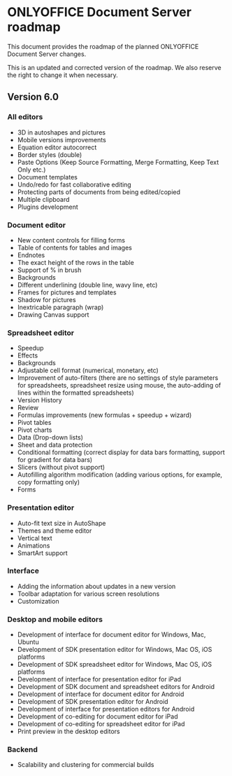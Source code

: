 # ONLYOFFICE Document Server roadmap

This document provides the roadmap of the planned ONLYOFFICE Document Server changes.

This is an updated and corrected version of the roadmap.
We also reserve the right to change it when necessary.

## Version 6.0

### All editors

* 3D in autoshapes and pictures
* Mobile versions improvements
* Equation editor autocorrect
* Border styles (double)
* Paste Options (Keep Source Formatting, Merge Formatting, Keep Text Only etc.)
* Document templates
* Undo/redo for fast collaborative editing
* Protecting parts of documents from being edited/copied
* Multiple clipboard
* Plugins development

### Document editor

* New content controls for filling forms
* Table of contents for tables and images
* Endnotes
* The exact height of the rows in the table
* Support of % in brush
* Backgrounds
* Different underlining (double line, wavy line, etc)
* Frames for pictures and templates
* Shadow for pictures
* Inextricable paragraph (wrap)
* Drawing Canvas support

### Spreadsheet editor

* Speedup
* Effects
* Backgrounds
* Adjustable cell format (numerical, monetary, etc)
* Improvement of auto-filters (there are no settings of
  style parameters for spreadsheets, spreadsheet resize using mouse,
  the auto-adding of lines within the formatted spreadsheets)
* Version History
* Review
* Formulas improvements (new formulas  + speedup + wizard)
* Pivot tables
* Pivot charts
* Data (Drop-down lists)
* Sheet and data protection
* Conditional formatting (correct display for
  data bars formatting, support for gradient for data bars)
* Slicers (without pivot support)
* Autofilling algorithm  modification (adding various options,
  for example, copy formatting only)
* Forms

### Presentation editor

* Auto-fit text size in AutoShape
* Themes and theme editor
* Vertical text
* Animations
* SmartArt support

### Interface

* Adding the information about updates in a new version
* Toolbar adaptation for various screen resolutions
* Customization

### Desktop and mobile editors

* Development of interface for document editor for Windows, Mac, Ubuntu
* Development of SDK presentation editor for Windows, Mac OS, iOS platforms
* Development of SDK spreadsheet editor for Windows, Mac OS, iOS platforms
* Development of interface for presentation editor for iPad
* Development of SDK document and spreadsheet editors for Android
* Development of interface for document editor for Android
* Development of SDK presentation editor for Android
* Development of interface for presentation editors for Android
* Development of co-editing for document editor for iPad
* Development of co-editing for spreadsheet editor for iPad
* Print preview in the desktop editors

### Backend

* Scalability and clustering for commercial builds

